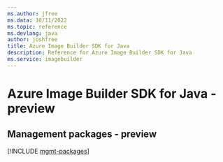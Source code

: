 ```yaml
---
ms.author: jfree
ms.data: 10/11/2022
ms.topic: reference
ms.devlang: java
author: joshfree
title: Azure Image Builder SDK for Java
description: Reference for Azure Image Builder SDK for Java
ms.service: imagebuilder
---
```

# Azure Image Builder SDK for Java - preview

## Management packages - preview
[!INCLUDE [mgmt-packages](image-builder-mgmt-index.md)]